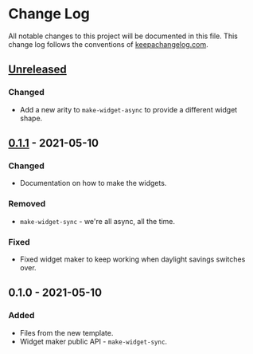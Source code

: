 # Change Log
All notable changes to this project will be documented in this file. This change log follows the conventions of [keepachangelog.com](http://keepachangelog.com/).

## [Unreleased]
### Changed
- Add a new arity to `make-widget-async` to provide a different widget shape.

## [0.1.1] - 2021-05-10
### Changed
- Documentation on how to make the widgets.

### Removed
- `make-widget-sync` - we're all async, all the time.

### Fixed
- Fixed widget maker to keep working when daylight savings switches over.

## 0.1.0 - 2021-05-10
### Added
- Files from the new template.
- Widget maker public API - `make-widget-sync`.

[Unreleased]: https://github.com/your-name/bg-steal/compare/0.1.1...HEAD
[0.1.1]: https://github.com/your-name/bg-steal/compare/0.1.0...0.1.1

